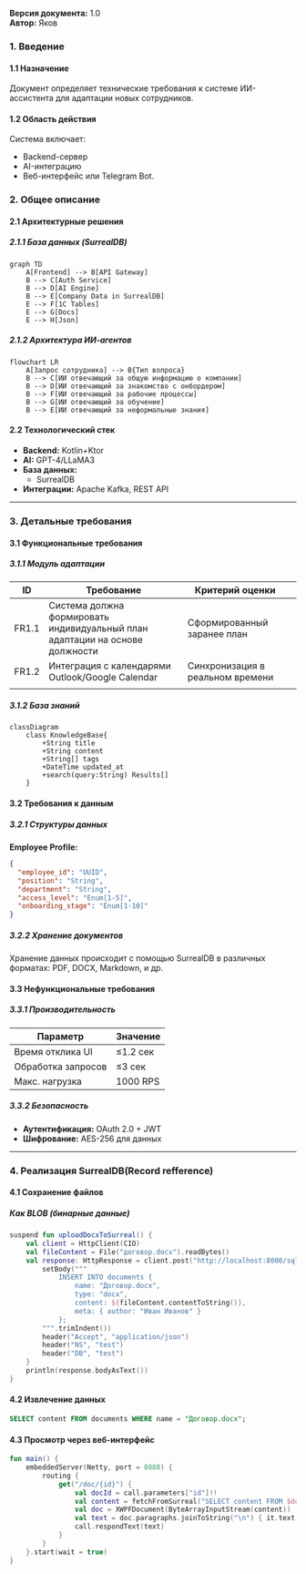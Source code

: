 **Версия документа:** 1.0  
**Автор:** Яков

### **1. Введение**  
#### 1.1 Назначение  
Документ определяет технические требования к системе ИИ-ассистента для адаптации новых сотрудников.  

#### 1.2 Область действия  
Система включает:  
- Backend-сервер  
- AI-интеграцию  
- Веб-интерфейс или Telegram Bot.  
### **2. Общее описание**  
#### 2.1 Архитектурные решения  
##### 2.1.1 База данных (SurrealDB)  
```mermaid  
graph TD  
    A[Frontend] --> B[API Gateway]  
    B --> C[Auth Service]  
    B --> D[AI Engine]  
    B --> E[Company Data in SurrealDB]  
    E --> F[1C Tables]  
    E --> G[Docs]  
    E --> H[Json]  
```  

##### 2.1.2 Архитектура ИИ-агентов  
```mermaid  
flowchart LR  
    A[Запрос сотрудника] --> B{Тип вопроса}  
    B --> C[ИИ отвечающий за общую информацию о компании]  
    B --> D[ИИ отвечающий за знакомство с онбордером]  
    B --> F[ИИ отвечающий за рабочие процессы]  
    B --> G[ИИ отвечающий за обучение]  
    B --> E[ИИ отвечающий за неформальные знания]  
```  

#### 2.2 Технологический стек  
- **Backend:** Kotlin+Ktor
- **AI:** GPT-4/LLaMA3
- **База данных:**  
  - SurrealDB    
- **Интеграции:** Apache Kafka, REST API  

---

### **3. Детальные требования**  
#### 3.1 Функциональные требования  
##### 3.1.1 Модуль адаптации  
| ID    | Требование                                                                   | Критерий оценки                  |     |
| ----- | ---------------------------------------------------------------------------- | -------------------------------- | --- |
| FR1.1 | Система должна формировать индивидуальный план адаптации на основе должности | Сформированный заранее план      |     |
| FR1.2 | Интеграция с календарями Outlook/Google Calendar                             | Синхронизация в реальном времени |     |
|       |                                                                              |                                  |     |

##### 3.1.2 База знаний  
```mermaid  
classDiagram  
    class KnowledgeBase{  
        +String title  
        +String content  
        +String[] tags  
        +DateTime updated_at  
        +search(query:String) Results[]  
    }  
```  

#### 3.2 Требования к данным  
##### 3.2.1 Структуры данных  
**Employee Profile:**  
```json  
{  
  "employee_id": "UUID",  
  "position": "String",  
  "department": "String",  
  "access_level": "Enum[1-5]",  
  "onboarding_stage": "Enum[1-10]"  
}  
```  

##### 3.2.2 Хранение документов  
Хранение данных происходит с помощью SurrealDB в различных форматах: PDF, DOCX, Markdown, и др. 
#### 3.3 Нефункциональные требования  
##### 3.3.1 Производительность  
| Параметр           | Значение |  
| ------------------ | -------- |  
| Время отклика UI   | ≤1.2 сек |  
| Обработка запросов | ≤3 сек   |  
| Макс. нагрузка     | 1000 RPS |  

##### 3.3.2 Безопасность  
- **Аутентификация:** OAuth 2.0 + JWT  
- **Шифрование:** AES-256 для данных  

---

### **4. Реализация SurrealDB**(Record refference)  
#### 4.1 Сохранение файлов  
##### Как BLOB (бинарные данные)  
```kotlin  
suspend fun uploadDocxToSurreal() {  
    val client = HttpClient(CIO)  
    val fileContent = File("договор.docx").readBytes()  
    val response: HttpResponse = client.post("http://localhost:8000/sql") {  
        setBody("""  
            INSERT INTO documents {  
                name: "Договор.docx",  
                type: "docx",  
                content: ${fileContent.contentToString()},  
                meta: { author: "Иван Иванов" }  
            };  
        """.trimIndent())  
        header("Accept", "application/json")  
        header("NS", "test")  
        header("DB", "test")  
    }  
    println(response.bodyAsText())  
}  
```  

#### 4.2 Извлечение данных  
```sql  
SELECT content FROM documents WHERE name = "Договор.docx";  
```  

#### 4.3 Просмотр через веб-интерфейс  
```kotlin  
fun main() {  
    embeddedServer(Netty, port = 8080) {  
        routing {  
            get("/doc/{id}") {  
                val docId = call.parameters["id"]!!  
                val content = fetchFromSurreal("SELECT content FROM $docId;")  
                val doc = XWPFDocument(ByteArrayInputStream(content))  
                val text = doc.paragraphs.joinToString("\n") { it.text }  
                call.respondText(text)  
            }  
        }  
    }.start(wait = true)  
}  
```  
